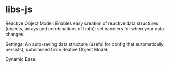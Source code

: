 # libs-js

Reactive Object Model:
Enables easy creation of reactive data structures (objects, arrays and combinations of both): set handlers for when your data changes.

Settings:
An auto-saving data structure (useful for config that automatically persists), subclassed from Reative Object Model.

Dynamic Ease:

